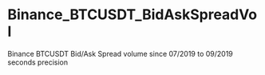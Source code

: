 # Binance_BTCUSDT_BidAskSpreadVol
Binance BTCUSDT Bid/Ask Spread volume since 07/2019 to 09/2019 seconds precision 
